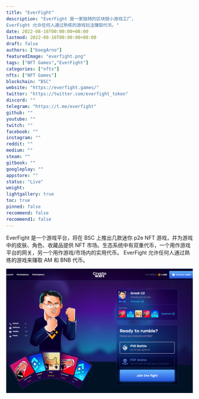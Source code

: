 ```yaml
---
title: "EverFight"
description: "EverFight 是一家独特的区块链小游戏工厂，
EverFight 允许任何人通过熟练的游戏玩法赚取代币。"
date: 2022-08-16T00:00:00+08:00
lastmod: 2022-08-16T00:00:00+08:00
draft: false
authors: ["boogArno"]
featuredImage: "everfight.png"
tags: ["NFT Games","EverFight"]
categories: ["nfts"]
nfts: ["NFT Games"]
blockchain: "BSC"
website: "https://everfight.games/"
twitter: "https://twitter.com/everfight_token"
discord: ""
telegram: "https://t.me/everfight"
github: ""
youtube: ""
twitch: ""
facebook: ""
instagram: ""
reddit: ""
medium: ""
steam: ""
gitbook: ""
googleplay: ""
appstore: ""
status: "Live"
weight: 
lightgallery: true
toc: true
pinned: false
recommend: false
recommend1: false
---
```

EverFight 是一个游戏平台，将在 BSC 上推出几款迷你 p2e NFT 游戏，并为游戏中的皮肤、角色、收藏品提供 NFT 市场。生态系统中有双重代币，一个用作游戏平台的网关，另一个用作游戏/市场内的实用代币。 EverFight 允许任何人通过熟练的游戏来赚取 AM 和 BNB 代币。

![everfight-dapp-games-bsc-image1_1b3b9dc6d145332106e0e7ffac72d505](everfight-dapp-games-bsc-image1_1b3b9dc6d145332106e0e7ffac72d505.png)
